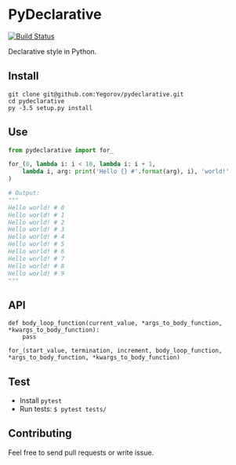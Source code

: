 PyDeclarative
=============

[![Build Status](https://travis-ci.org/Yegorov/pydeclarative.svg?branch=master)](https://travis-ci.org/Yegorov/pydeclarative)

Declarative style in Python.

## Install

```
git clone git@github.com:Yegorov/pydeclarative.git
cd pydeclarative
py -3.5 setup.py install
```

## Use

```python
from pydeclarative import for_

for_(0, lambda i: i < 10, lambda i: i + 1, 
    lambda i, arg: print('Hello {} #'.format(arg), i), 'world!'
)

# Output:
"""
Hello world! # 0
Hello world! # 1
Hello world! # 2
Hello world! # 3
Hello world! # 4
Hello world! # 5
Hello world! # 6
Hello world! # 7
Hello world! # 8
Hello world! # 9
"""
```

## API

```
def body_loop_function(current_value, *args_to_body_function, *kwargs_to_body_function):
    pass

for_(start_value, termination, increment, body_loop_function, *args_to_body_function, *kwargs_to_body_function)
```

## Test

* Install `pytest`
* Run tests: `$ pytest tests/`

## Contributing

Feel free to send pull requests or write issue.